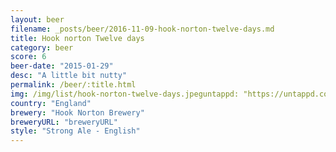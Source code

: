 ```yaml
---
layout: beer
filename: _posts/beer/2016-11-09-hook-norton-twelve-days.md
title: Hook norton Twelve days
category: beer
score: 6
beer-date: "2015-01-29"
desc: "A little bit nutty"
permalink: /beer/:title.html
img: /img/list/hook-norton-twelve-days.jpeguntappd: "https://untappd.com/b/hook-norton-brewery-twelve-days/66"
country: "England"
brewery: "Hook Norton Brewery"
breweryURL: "breweryURL"
style: "Strong Ale - English"
---
```

